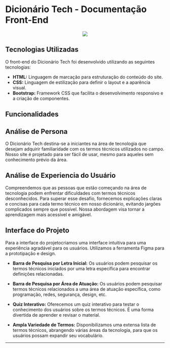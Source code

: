 # Dicionário Tech - Documentação Front-End

<p align="center">
  <img src="https://mir-s3-cdn-cf.behance.net/project_modules/disp/4b8c8795701017.5e9dc4f86f6eb.gif">
</p>

## Tecnologias Utilizadas

O front-end do Dicionário Tech foi desenvolvido utilizando as seguintes tecnologias:

- **HTML:** Linguagem de marcação para estruturação do conteúdo do site.
- **CSS:** Linguagem de estilização para definir o layout e a aparência visual.
- **Bootstrap:** Framework CSS que facilita o desenvolvimento responsivo e a criação de componentes.

## Funcionalidades

## Análise de Persona

O Dicionário Tech destina-se a iniciantes na área de tecnologia que desejam adquirir familiaridade com os termos técnicos utilizados no campo. Nosso site é projetado para ser fácil de usar, mesmo para aqueles sem conhecimento prévio da área.

## Análise de Experiencia do Usuário

Compreendemos que as pessoas que estão começando na área de tecnologia podem enfrentar dificuldades com termos técnicos desconhecidos. Para superar esse desafio, fornecemos explicações claras e concisas para cada termo técnico em nosso dicionário, evitando jargões complicados sempre que possível. Nossa abordagem visa tornar a aprendizagem mais acessível e amigável.

## Interface do Projeto

Para a interface do projetocriamos uma interface intuitiva para uma experiência agradável para os usuários.
Utilizamos a ferramenta Figma para a prototipação e design.

- **Barra de Pesquisa por Letra Inicial:** Os usuários podem pesquisar os termos técnicos iniciados por uma letra específica para encontrar definições relacionadas.

- **Barra de Pesquisa por Área de Atuação:** Os usuários podem pesquisar termos técnicos relacionados a uma área de atuação específica, como programação, redes, segurança, design, etc.

- **Quiz Interativo:** Oferecemos um quiz interativo para testar o conhecimento dos usuários sobre os termos técnicos. É uma forma divertida de aprender e revisar o material.

- **Ampla Variedade de Termos:** Disponibilizamos uma extensa lista de termos técnicos, abrangendo várias áreas da tecnologia, para que os usuários possam expandir seu vocabulário.

---